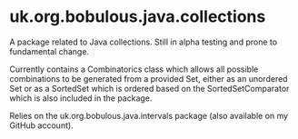 # uk.org.bobulous.java.collections
A package related to Java collections. Still in alpha testing and prone to fundamental change.

Currently contains a Combinatorics class which allows all possible combinations to be generated from a provided Set, either as an unordered Set or as a SortedSet which is ordered based on the SortedSetComparator which is also included in the package.

Relies on the uk.org.bobulous.java.intervals package (also available on my GitHub account).
